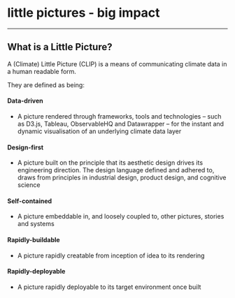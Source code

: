 # little pictures - big impact
<hr>

## What is a Little Picture?
A (Climate) Little Picture (CLIP) is a means of communicating climate data in a human readable form.

They are defined as being:

#### Data-driven
- A picture rendered through frameworks, tools and technologies – such as D3.js, Tableau, ObservableHQ and Datawrapper – for the instant and dynamic visualisation of an underlying climate data layer

#### Design-first
- A picture built on the principle that its aesthetic design drives its engineering direction. The design language defined and adhered to, draws from principles in industrial design, product design, and cognitive science

#### Self-contained
- A picture embeddable in, and loosely coupled to, other pictures, stories and systems

#### Rapidly-buildable
- A picture rapidly creatable from inception of idea to its rendering

#### Rapidly-deployable
- A picture rapidly deployable to its target environment once built
